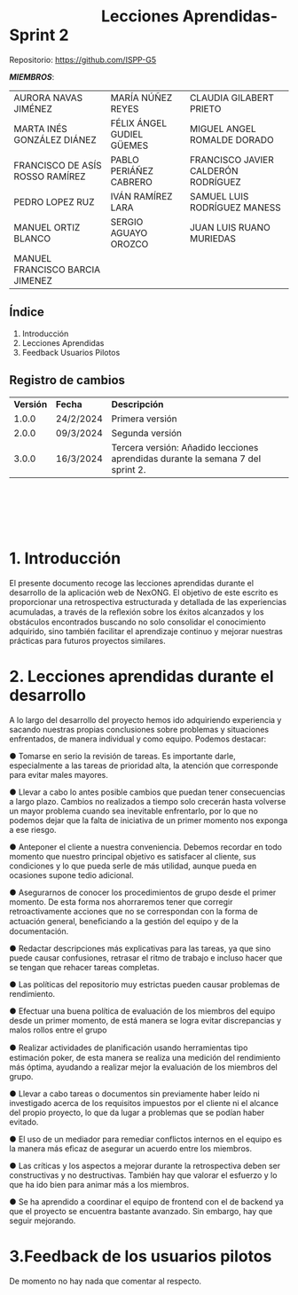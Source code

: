﻿# &nbsp;&nbsp;&nbsp;&nbsp;&nbsp;&nbsp;&nbsp;&nbsp;&nbsp;&nbsp;&nbsp;&nbsp;&nbsp;&nbsp;&nbsp;&nbsp;&nbsp;&nbsp;&nbsp;&nbsp;&nbsp;&nbsp;&nbsp;&nbsp; Lecciones Aprendidas- Sprint 2


Repositorio: <https://github.com/ISPP-G5>

***MIEMBROS***:

<table>
  <tr>
    <td>AURORA NAVAS JIMÉNEZ</td>
    <td>MARÍA NÚÑEZ REYES</td>
    <td>CLAUDIA GILABERT PRIETO</td>
  </tr>
  <tr>
    <td>MARTA INÉS GONZÁLEZ DIÁNEZ</td>
    <td>FÉLIX ÁNGEL GUDIEL GÜEMES</td>
    <td>MIGUEL ANGEL ROMALDE DORADO</td>
  </tr>
  <tr>
    <td>FRANCISCO DE ASÍS ROSSO RAMÍREZ</td>
    <td>PABLO PERIÁÑEZ CABRERO</td>
    <td>FRANCISCO JAVIER CALDERÓN RODRÍGUEZ</td>
  </tr>
  <tr>
    <td>PEDRO LOPEZ RUZ</td>
    <td>IVÁN RAMÍREZ LARA</td>
    <td>SAMUEL LUIS RODRÍGUEZ MANESS</td>
  </tr>
  <tr>
    <td>MANUEL ORTIZ BLANCO</td>
    <td>SERGIO AGUAYO OROZCO</td>
    <td>JUAN LUIS RUANO MURIEDAS</td>
  </tr>
  <tr>
    <td>MANUEL FRANCISCO BARCIA JIMENEZ</td>
    <td></td>
    <td></td>
  </tr>
</table>

<a name="br2"></a> 

## Índice

1. Introducción
2. Lecciones Aprendidas
3. Feedback Usuarios Pilotos

## Registro de cambios

<table>
  <tr>
   <td><strong>Versión</strong>
   </td>
   <td><strong>Fecha</strong>
   </td>
   <td><strong>Descripción</strong>
   </td>
  </tr>
  <tr>
   <td>1.0.0</td>
   <td>24/2/2024</td>
   <td>Primera versión</td>
  </tr>
  <tr>
   <td>2.0.0</td>
   <td>09/3/2024</td>
   <td>Segunda versión</td>
  </tr>
    <tr>
   <td>3.0.0</td>
   <td>16/3/2024</td>
   <td>Tercera versión: Añadido lecciones aprendidas durante la semana 7 del sprint 2.</td>
  </tr>
</table>


<br/>

# 

<br/>

# 1. Introducción

El presente documento recoge las lecciones aprendidas durante el desarrollo de la aplicación web de NexONG. 
El objetivo de este escrito es proporcionar una retrospectiva estructurada y detallada de las experiencias acumuladas, a través de la reﬂexión sobre los éxitos alcanzados y los obstáculos encontrados buscando no solo consolidar el conocimiento adquirido, sino también facilitar el aprendizaje continuo y mejorar nuestras prácticas para futuros proyectos similares.



# 2. Lecciones aprendidas durante el desarrollo

A lo largo del desarrollo del proyecto hemos ido adquiriendo experiencia y sacando nuestras propias conclusiones sobre problemas y situaciones enfrentados, de manera individual y como equipo. Podemos destacar:

● Tomarse en serio la revisión de tareas. Es importante darle, especialmente a las tareas de prioridad alta, la atención que corresponde para evitar males mayores.

● Llevar a cabo lo antes posible cambios que puedan tener consecuencias a largo plazo. Cambios no realizados a tiempo solo crecerán hasta volverse un mayor problema cuando sea inevitable enfrentarlo, por lo que no podemos dejar que la falta de iniciativa de un primer momento nos exponga a ese riesgo.


● Anteponer el cliente a nuestra conveniencia. Debemos recordar en todo momento que nuestro principal objetivo es satisfacer al cliente, sus condiciones y lo que pueda serle de más utilidad, aunque pueda en ocasiones supone tedio adicional.

● Asegurarnos de conocer los procedimientos de grupo desde el primer momento. De esta forma nos ahorraremos tener que corregir retroactivamente acciones que no se correspondan con la forma de actuación general, beneﬁciando a la gestión del equipo y
de la documentación.


● Redactar descripciones más explicativas para las tareas, ya que sino puede causar confusiones, retrasar el ritmo de trabajo e incluso hacer que se tengan que rehacer tareas completas.


● Las políticas del repositorio muy estrictas pueden causar problemas de rendimiento.

● Efectuar una buena política de evaluación de los miembros del equipo desde un primer momento, de está manera se logra evitar discrepancias y malos rollos entre el grupo

● Realizar actividades de planiﬁcación usando herramientas tipo estimación poker, de esta manera se realiza una medición del rendimiento más óptima, ayudando a realizar mejor la evaluación de los miembros del grupo.

● Llevar a cabo tareas o documentos sin previamente haber leído ni investigado acerca de los requisitos impuestos por el cliente ni el alcance del propio proyecto, lo que da lugar a problemas que se podían haber evitado.

● El uso de un mediador para remediar conflictos internos en el equipo es la manera más eficaz de asegurar un acuerdo entre los miembros.

● Las críticas y los aspectos a mejorar durante la retrospectiva deben ser constructivas y no destructivas. También hay que valorar el esfuerzo y lo que ha ido bien para animar más a los miembros.

● Se ha aprendido a coordinar el equipo de frontend con el de backend ya que el proyecto se encuentra bastante avanzado. Sin embargo, hay que seguir mejorando.



# 3.Feedback de los usuarios pilotos

De momento no hay nada que comentar al respecto.

